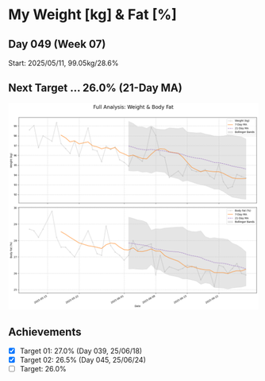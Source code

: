 # My Weight [kg] & Fat [%]

## Day 049 (Week 07)

Start: 2025/05/11, 99.05kg/28.6%

## Next Target ... 26.0% (21-Day MA)

![Weight Trend](weight_graph.png)

## Achievements
- [X] Target 01: 27.0% (Day 039, 25/06/18)
- [X] Target 02: 26.5% (Day 045, 25/06/24)
- [ ] Target: 26.0%

